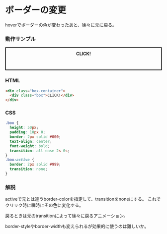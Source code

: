 # ボーダーの変更

hoverでボーダーの色が変わったあと、徐々に元に戻る。

### 動作サンプル

<style>
  .box {
    height: 50px;
    padding: 10px 0;
    border: 2px solid #000;
    text-align: center;
    font-weight: bold;
    transition: all ease 2s 0s;
  }
  .box:active {
    border: 2px solid #999;
    transition: none;
  }
</style>

<div class="box-container">
  <div class="box">
    <div>CLICK!</div>
  </div>
</div>

### HTML
```html
<div class="box-container">
  <div class="box">CLICK!</div>
</div>
```

### CSS
```css
.box {
  height: 50px;
  padding: 10px 0;
  border: 2px solid #000;
  text-align: center;
  font-weight: bold;
  transition: all ease 2s 0s;
}
.box:active {
  border: 2px solid #999;
  transition: none;
}
```

### 解説
activeで元とは違うborder-colorを指定して、transitionをnoneにする。
これでクリック時に瞬時にその色に変化する。

戻るときは元のtransitionによって徐々に戻るアニメーション。

border-styleやborder-widthも変えられるが効果的に使うのは難しいか。


